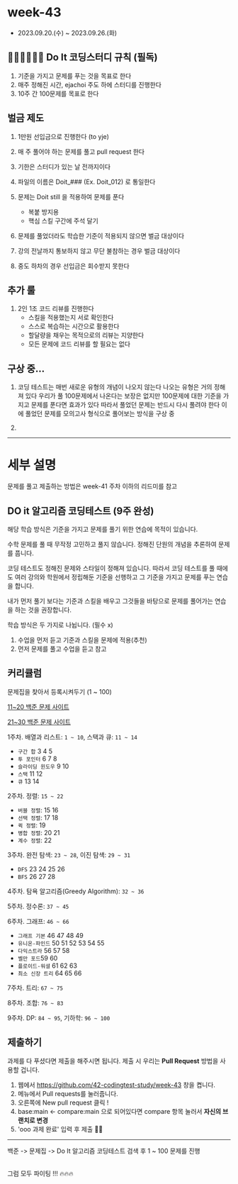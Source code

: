 # week-43

- 2023.09.20.(수) ~ 2023.09.26.(화)

## 🧑🏻‍💻👩🏻‍💻 Do It 코딩스터디 규칙 (필독)

1. 기준을 가지고 문제를 푸는 것을 목표로 한다
2. 매주 정해진 시간, ejachoi 주도 하에 스터디를 진행한다
3. 10주 간 100문제를 목표로 한다

## 벌금 제도

1. 1만원 선입금으로 진행한다 (to yje)
2. 매 주 풀어야 하는 문제를 풀고 pull request 한다
3. 기한은 스터디가 있는 날 전까지이다
4. 파일의 이름은 Doit_### (Ex. Doit_012) 로 통일한다
5. 문제는 Doit still 을 적용하여 문제를 푼다
   - 복붙 방지용
   - 핵심 스킬 구간에 주석 달기

6. 문제를 풀었더라도 학습한 기준이 적용되지 않으면 벌금 대상이다
7. 강의 전날까지 통보하지 않고 무단 불참하는 경우 벌금 대상이다
8. 중도 하차의 경우 선입금은 회수받지 못한다

## 추가 룰

1. 2인 1조 코드 리뷰를 진행한다
   - 스킬을 적용했는지 서로 확인한다
   - 스스로 복습하는 시간으로 활용한다
   - 할달량을 채우는 목적으로의 리뷰는 지양한다
   - 모든 문제에 코드 리뷰를 할 필요는 없다

## 구상 중...
  
1. 코딩 테스트는 매번 새로운 유형의 개념이 나오지 않는다
   나오는 유형은 거의 정해져 있다
   우리가 풀 100문제에서 나온다는 보장은 없지만 100문제에 대한 기준을 가지고 문제를 푼다면 효과가 있다
   따라서 풀었던 문제는 반드시 다시 풀려야 한다
   이에 풀었던 문제를 모의고사 형식으로 풀어보는 방식을 구상 중

2. 

-------






# 세부 설명

문제를 풀고 제출하는 방법은 week-41 주차 이하의 리드미를 참고

## DO it 알고리즘 코딩테스트 (9주 완성)

해당 학습 방식은 기준을 가지고 문제를 풀기 위한 연습에 목적이 있습니다. 

수학 문제를 풀 때 무작정 고민하고 풀지 않습니다. 정해진 단원의 개념을 추론하여 문제를 풉니다. 

코딩 테스트도 정해진 문제와 스타일이 정해져 있습니다. 따라서 코딩 테스트를 풀 때에도 여러 강의와 학원에서 정립해둔 기준을 선행하고 그 기준을 가지고 문제를 푸는 연습을 합니다.

내가 먼저 풀기 보다는 기준과 스킬을 배우고 그것들을 바탕으로 문제를 풀어가는 연습을 하는 것을 권장합니다.

학습 방식은 두 가지로 나뉩니다. (필수 x)

1. 수업을 먼저 듣고 기준과 스킬을 문제에 적용(추천)
2. 먼저 문제를 풀고 수업을 듣고 참고




## 커리큘럼
문제집을 찾아서 등록시켜두기 (1 ~ 100)

[11~20 백준 문제 사이트](https://www.acmicpc.net/workbook/view/13248)

[21~30 백준 문제 사이트](https://www.acmicpc.net/workbook/view/13249)

1주차. 배열과 리스트: `1 ~ 10`, 스택과 큐: `11 ~ 14`
- `구간 합` 3 4 5
- `투 포인터` 6 7 8
- `슬라이딩 윈도우` 9 10
- `스택` 11 12
- `큐` 13 14

2주차. 정렬: `15 ~ 22`
- `버블 정렬`: 15 16
- `선택 정렬`: 17 18
- `퀵 정렬`: 19
- `병합 정렬`: 20 21
- `계수 정렬`: 22

3주차. 완전 탐색: `23 ~ 28`, 이진 탐색: `29 ~ 31`

- `DFS` 23 24 25 26
- `BFS` 26 27 28

4주차. 탐욕 알고리즘(Greedy Algorithm): `32 ~ 36`

5주차. 정수론: `37 ~ 45`

6주차. 그래프: `46 ~ 66`

- `그래프 기본` 46 47 48 49
- `유니온-파인드` 50 51 52 53 54 55
- `다익스트라` 56 57 58
- `벨만 포드`59 60
- `플로이드-워셜` 61 62 63
- `최소 신장 트리` 64 65 66

7주차. 트리: `67 ~ 75`

8주차. 조합: `76 ~ 83`

9주차. DP: `84 ~ 95`, 기하학: `96 ~ 100`

## 제출하기
과제를 다 푸셨다면 제출을 해주시면 됩니다. 제출 시 우리는 **Pull Request** 방법을 사용할 겁니다.

1. 웹에서 https://github.com/42-codingtest-study/week-43 창을 켭니다.
2. 메뉴에서 Pull requests를 눌러줍니다.
3. 오른쪽에 New pull request 클릭 !
4. base:main <- compare:main 으로 되어있다면 compare 항목 눌러서 **자신의 브랜치로 변경**
5. 'ooo 과제 완료' 입력 후 제출 👏🏻

---



백준 -> 문제집 -> Do It 알고리즘 코딩테스트 검색 후 1 ~ 100 문제를 진행

<br>그럼 모두 파이팅 !!! 🔥🔥🔥
